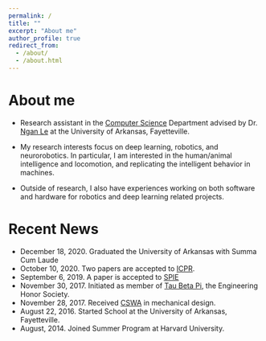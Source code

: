 ```yaml
---
permalink: /
title: ""
excerpt: "About me"
author_profile: true
redirect_from: 
  - /about/
  - /about.html
---
```


About me
======
- Research assistant in the [Computer Science](https://computer-science-and-computer-engineering.uark.edu/) Department advised by Dr. [Ngan Le](https://www.nganle.net/) at the University of Arkansas, Fayetteville.

- My research interests focus on deep learning, robotics, and neurorobotics. In particular, I am interested in the human/animal intelligence and locomotion, and replicating the intelligent behavior in machines.

- Outside of research, I also have experiences working on both software and hardware for robotics and deep learning related projects.

Recent News
======
- December 18, 2020. Graduated the University of Arkansas with Summa Cum Laude
- October 10, 2020. Two papers are accepted to [ICPR](https://www.micc.unifi.it/icpr2020/).
- September 6, 2019. A paper is accepted to [SPIE](https://www.spiedigitallibrary.org/conference-proceedings-of-spie/11220/2551313/Minimally-invasive-intraperitoneal-photodynamic-therapy-using-a-new-soft-robot/10.1117/12.2551313.short)
- November 30, 2017. Initiated as member of [Tau Beta Pi](https://www.tbp.org/recruit/recruitHome.cfm), the Engineering Honor Society.
- November 28, 2017. Received [CSWA](/files/CSWA_kyamazak_email_uark_edu.pdf) in mechanical design.
- August 22, 2016. Started School at the University of Arkansas, Fayetteville.
- August, 2014. Joined Summer Program at Harvard University. 
